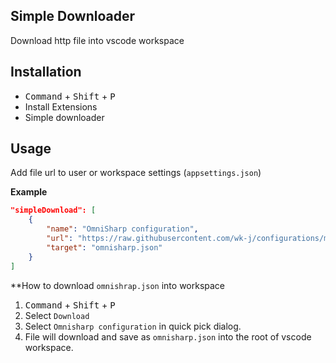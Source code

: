 ## Simple Downloader

Download http file into vscode workspace

## Installation

- <kbd>Command</kbd> + <kbd>Shift</kbd> + <kbd>P</kbd>
- Install Extensions
- Simple downloader

## Usage

Add file url to user or workspace settings (`appsettings.json`)

**Example**

```json
"simpleDownload": [
    {
        "name": "OmniSharp configuration",
        "url": "https://raw.githubusercontent.com/wk-j/configurations/master/omnisharp.json",
        "target": "omnisharp.json"
    }
]
```

**How to download `omnishrap.json` into workspace

1. <kbd>Command</kbd> + <kbd>Shift</kbd> + <kbd>P</kbd>
2. Select `Download`
3. Select `Omnisharp configuration` in quick pick dialog.
4. File will download and save as `omnisharp.json` into the root of vscode workspace.